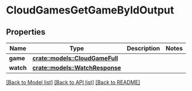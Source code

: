# CloudGamesGetGameByIdOutput

## Properties

Name | Type | Description | Notes
------------ | ------------- | ------------- | -------------
**game** | [**crate::models::CloudGameFull**](CloudGameFull.md) |  | 
**watch** | [**crate::models::WatchResponse**](WatchResponse.md) |  | 

[[Back to Model list]](../README.md#documentation-for-models) [[Back to API list]](../README.md#documentation-for-api-endpoints) [[Back to README]](../README.md)


